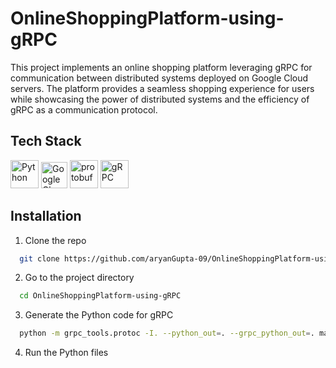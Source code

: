 # OnlineShoppingPlatform-using-gRPC

This project implements an online shopping platform leveraging gRPC for communication between distributed systems deployed on Google Cloud servers. The platform provides a seamless shopping experience for users while showcasing the power of distributed systems and the efficiency of gRPC as a communication protocol.


## Tech Stack

<a href="https://www.python.org/" target="_blank" rel="noreferrer"><img src="https://raw.githubusercontent.com/danielcranney/readme-generator/main/public/icons/skills/python-colored.svg" width="45" height="45" alt="Python" /></a>
<a href="https://cloud.google.com/" target="_blank" rel="noreferrer"><img src="https://static-00.iconduck.com/assets.00/google-cloud-icon-1024x823-wiwlyizc.png" height="42" alt="Google Cloud" /></a>
<a href="https://protobuf.dev/" target="_blank" rel="noreferrer"><img src="https://www.techunits.com/wp-content/uploads/2021/07/pb.png" height="45" alt="protobuf" /></a>
<a href="https://grpc.io/" target="_blank" rel="noreferrer"><img src="https://github.com/aryanGupta-09/OnlineShoppingPlatform-using-gRPC/assets/96881807/4f1a5d76-cc79-448b-91b1-2bad3a464333" height="45" alt="gRPC" /></a>

## Installation

1. Clone the repo
```bash
  git clone https://github.com/aryanGupta-09/OnlineShoppingPlatform-using-gRPC.git
```

2. Go to the project directory
```bash
  cd OnlineShoppingPlatform-using-gRPC
```

3. Generate the Python code for gRPC
```bash
  python -m grpc_tools.protoc -I. --python_out=. --grpc_python_out=. market.proto
```

4. Run the Python files

